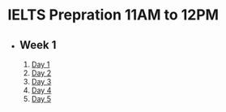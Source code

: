 # IELTS Prepration 11AM to 12PM

- ## Week 1

   1. [Day 1](https://www.facebook.com/iCodeguru/videos/750411973658200)
   2. [Day 2](https://www.facebook.com/iCodeguru/videos/968313851689558)
   3. [Day 3]()
   4. [Day 4](https://web.facebook.com/iCodeguru/videos/425648477060989)
   5. [Day 5](https://web.facebook.com/iCodeguru/videos/1647695302434984)

<!-- - ## Week 2

   1. [Day 1](https://web.facebook.com/iCodeguru/videos/440773108816339)
   2. [Day 2]()
   3. [Day 3]()
   4. [Day 4](https://web.facebook.com/iCodeguru/videos/1643596006402285)
   5. [Day 5](https://web.facebook.com/iCodeguru/videos/2182860702092122) -->

<!-- - ## Week 

   1. [Day 1]()
   2. [Day 2]()
   3. [Day 3]()
   4. [Day 4]()
   5. [Day 5]() -->